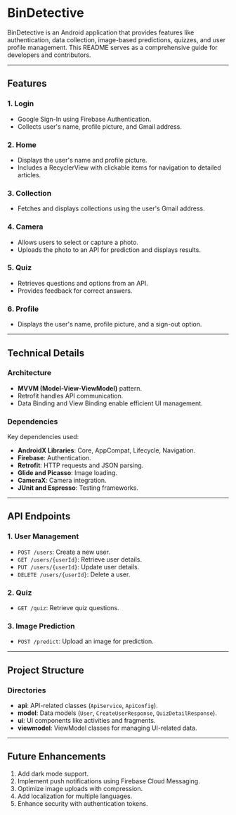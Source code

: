 # BinDetective

BinDetective is an Android application that provides features like authentication, data collection, image-based predictions, quizzes, and user profile management. This README serves as a comprehensive guide for developers and contributors.

---

## **Features**

### 1. **Login**
- Google Sign-In using Firebase Authentication.
- Collects user's name, profile picture, and Gmail address.

### 2. **Home**
- Displays the user's name and profile picture.
- Includes a RecyclerView with clickable items for navigation to detailed articles.

### 3. **Collection**
- Fetches and displays collections using the user's Gmail address.

### 4. **Camera**
- Allows users to select or capture a photo.
- Uploads the photo to an API for prediction and displays results.

### 5. **Quiz**
- Retrieves questions and options from an API.
- Provides feedback for correct answers.

### 6. **Profile**
- Displays the user's name, profile picture, and a sign-out option.

---

## **Technical Details**

### **Architecture**
- **MVVM (Model-View-ViewModel)** pattern.
- Retrofit handles API communication.
- Data Binding and View Binding enable efficient UI management.

### **Dependencies**
Key dependencies used:
- **AndroidX Libraries**: Core, AppCompat, Lifecycle, Navigation.
- **Firebase**: Authentication.
- **Retrofit**: HTTP requests and JSON parsing.
- **Glide and Picasso**: Image loading.
- **CameraX**: Camera integration.
- **JUnit and Espresso**: Testing frameworks.

---

## **API Endpoints**

### 1. **User Management**
- `POST /users`: Create a new user.
- `GET /users/{userId}`: Retrieve user details.
- `PUT /users/{userId}`: Update user details.
- `DELETE /users/{userId}`: Delete a user.

### 2. **Quiz**
- `GET /quiz`: Retrieve quiz questions.

### 3. **Image Prediction**
- `POST /predict`: Upload an image for prediction.

---

## **Project Structure**

### **Directories**
- **api**: API-related classes (`ApiService`, `ApiConfig`).
- **model**: Data models (`User`, `CreateUserResponse`, `QuizDetailResponse`).
- **ui**: UI components like activities and fragments.
- **viewmodel**: ViewModel classes for managing UI-related data.

---

## **Future Enhancements**

1. Add dark mode support.
2. Implement push notifications using Firebase Cloud Messaging.
3. Optimize image uploads with compression.
4. Add localization for multiple languages.
5. Enhance security with authentication tokens.
